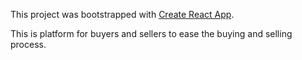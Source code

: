 This project was bootstrapped with [Create React App](https://github.com/facebookincubator/create-react-app).

This is platform for buyers and sellers to ease the buying and selling process.
